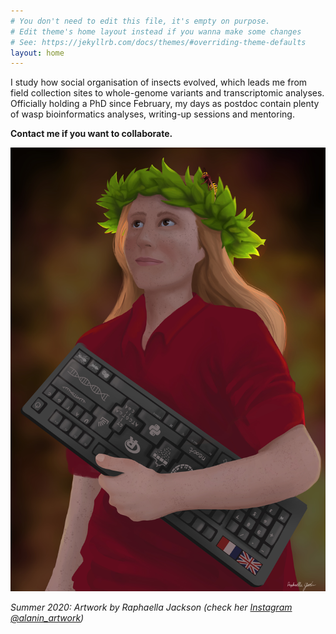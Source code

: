 ```yaml
---
# You don't need to edit this file, it's empty on purpose.
# Edit theme's home layout instead if you wanna make some changes
# See: https://jekyllrb.com/docs/themes/#overriding-theme-defaults
layout: home
---
```

I study how social organisation of insects evolved, which leads me from field collection sites to whole-genome variants and transcriptomic analyses. Officially holding a PhD since February, my days as postdoc contain plenty of wasp bioinformatics analyses, writing-up sessions and mentoring.

**Contact me if you want to collaborate.**


![Wasp Bioinformatician artwork](assets/Emeline_Favreau_by_Raphaella_Jackson.jpg)


 _Summer 2020: Artwork by Raphaella Jackson (check her [Instagram @alanin_artwork](https://www.instagram.com/alanin_artwork/))_
